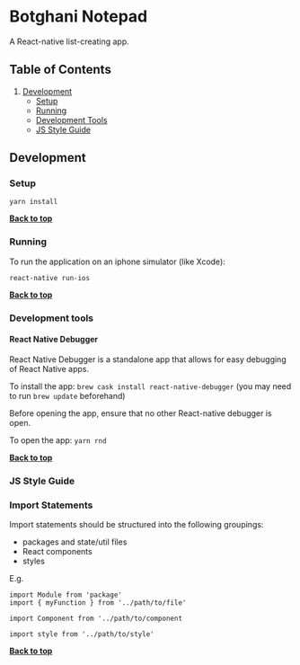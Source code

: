 # Botghani Notepad

A React-native list-creating app.

## Table of Contents

1. [Development](#development)
   * [Setup](#setup)
   * [Running](#running)
   * [Development Tools](#development-tools)
   * [JS Style Guide](#js-style-guide)


## Development
### Setup

    yarn install

**[Back to top](#table-of-contents)**

### Running

To run the application on an iphone simulator (like Xcode):

    react-native run-ios

**[Back to top](#table-of-contents)**

### Development tools

#### React Native Debugger
React Native Debugger is a standalone app that allows for easy debugging of React Native apps.

To install the app: `brew cask install react-native-debugger` (you may need to run `brew update` beforehand)

Before opening the app, ensure that no other React-native debugger is open.

To open the app: `yarn rnd`

**[Back to top](#table-of-contents)**

### JS Style Guide

### Import Statements

Import statements should be structured into the following groupings:
- packages and state/util files
- React components
- styles

E.g.
```javacsript
import Module from 'package'
import { myFunction } from '../path/to/file'

import Component from '../path/to/component

import style from '../path/to/style'
```

**[Back to top](#table-of-contents)**
